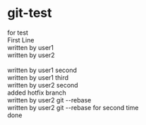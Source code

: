 # git-test
for test<br>
First Line<br>
written by user1<br>
written by user2<br><br>
written by user1 second<br>
written by user1 third<br>
written by user2 second<br>
added hotfix branch<br>
written by user2 git --rebase<br>
written by user2 git --rebase for second time<br>
done